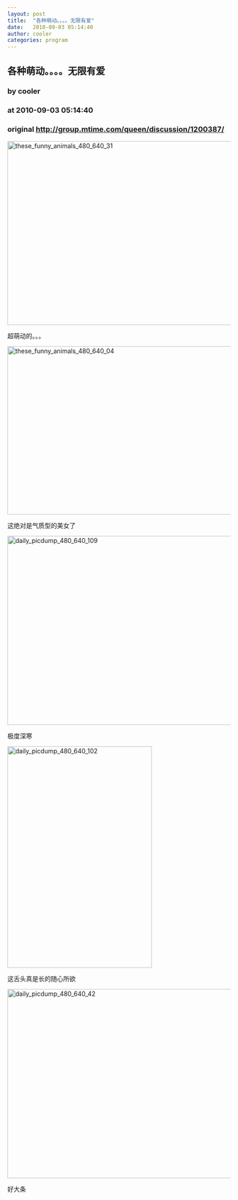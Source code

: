 ```yaml
---
layout: post
title:  "各种萌动。。。。无限有爱"
date:   2010-09-03 05:14:40
author: cooler
categories: program
---
```


## 各种萌动。。。。无限有爱
### by cooler
### at 2010-09-03 05:14:40
### original <http://group.mtime.com/queen/discussion/1200387/>

<p><img title="these_funny_animals_480_640_31" alt="these_funny_animals_480_640_31" src="http://www.redoufu.com/wp-content/uploads/2010/09/these_funny_animals_480_640_31.jpg" width="570" height="415"></p>
<p>超萌动的。。。</p>
<p><img title="these_funny_animals_480_640_04" alt="these_funny_animals_480_640_04" src="http://www.redoufu.com/wp-content/uploads/2010/09/these_funny_animals_480_640_04.jpg" width="570" height="380"></p>
<p>这绝对是气质型的美女了</p>
<p><img title="daily_picdump_480_640_109" alt="daily_picdump_480_640_109" src="http://www.redoufu.com/wp-content/uploads/2010/09/daily_picdump_480_640_109.jpg" width="570" height="427"></p>
<p>极度深寒</p>
<p><img title="daily_picdump_480_640_102" alt="daily_picdump_480_640_102" src="http://www.redoufu.com/wp-content/uploads/2010/09/daily_picdump_480_640_102.jpg" width="326" height="500"></p>
<p>这舌头真是长的随心所欲</p>
<p><img title="daily_picdump_480_640_42" alt="daily_picdump_480_640_42" src="http://www.redoufu.com/wp-content/uploads/2010/09/daily_picdump_480_640_42.jpg" width="570" height="427"></p>
<p>好大条</p>